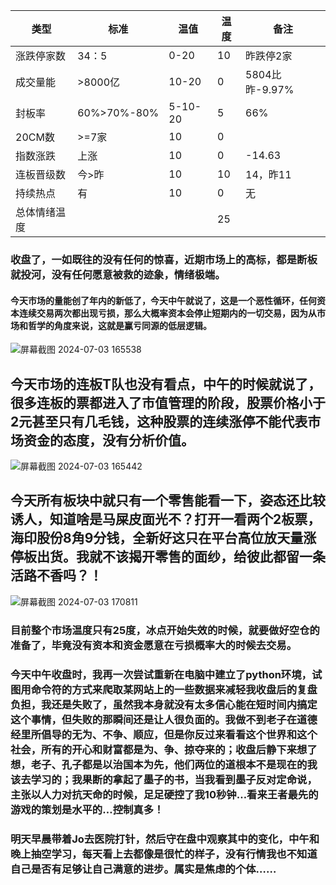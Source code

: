 | 类型             | 标准          | 温值             | 温度   |  备注 |
|--------------|------------|--------------|--------|------ |
| 涨跌停家数   |   34：5     |0-20              |   10    | 昨跌停2家          |
| 成交量能      | >8000亿   | 10-20           |    0     | 5804比昨-9.97%|
| 封板率          |60%>70%-80%|5-10-20   |    5     |66%                   |
| 20CM数       |     >=7家    |   10             |     0    |                       |
| 指数涨跌      |  上涨          |  10               |     0    |-14.63 |
| 连板晋级数   |  今>昨       |  10               |     10    |14，昨11|
| 持续热点       |   有           |   10              |      0   |       无          |
| 总体情绪温度 |                 |                    |     25   |

### 收盘了，一如既往的没有任何的惊喜，近期市场上的高标，都是断板就投河，没有任何愿意被救的迹象，情绪极端。
#### 今天市场的量能创了年内的新低了，今天中午就说了，这是一个恶性循环，任何资本连续交易两次都出现亏损，那么大概率资本会停止短期内的一切交易，因为从市场和哲学的角度来说，这就是赢亏同源的低层逻辑。
![屏幕截图 2024-07-03 165538](https://github.com/kklee888/blog/assets/141330778/997e71a4-f953-447f-8214-9a76f101fe5e)
## 今天市场的连板T队也没有看点，中午的时候就说了，很多连板的票都进入了市值管理的阶段，股票价格小于2元甚至只有几毛钱，这种股票的连续涨停不能代表市场资金的态度，没有分析价值。
![屏幕截图 2024-07-03 165442](https://github.com/kklee888/blog/assets/141330778/2bd8b3c9-0af6-4248-ab62-6846600211ad)
## 今天所有板块中就只有一个零售能看一下，姿态还比较诱人，知道啥是马屎皮面光不？打开一看两个2板票，海印股份8角9分钱，全新好这只在平台高位放天量涨停板出货。我就不该揭开零售的面纱，给彼此都留一条活路不香吗？！
![屏幕截图 2024-07-03 170811](https://github.com/kklee888/blog/assets/141330778/d0f30992-add9-4a6e-ac38-03f74cc3fb1b)

### 目前整个市场温度只有25度，冰点开始失效的时候，就要做好空仓的准备了，毕竟没有资本和资金愿意在亏损概率大的时候去交易。

### 今天中午收盘时，我再一次尝试重新在电脑中建立了python环境，试图用命令符的方式来爬取某网站上的一些数据来减轻我收盘后的复盘负担，我还是失败了，虽然我本身就没有太多信心能在短时间内搞定这个事情，但失败的那瞬间还是让人很负面的。我做不到老子在道德经里所倡导的无为、不争、顺应，但是你反过来看看这个世界和这个社会，所有的开心和财富都是为、争、掠夺来的；收盘后静下来想了想，老子、孔子都是以治国本为先，他们两位的道根本不是现在的我该去学习的；我果断的拿起了墨子的书，当我看到墨子反对定命说，主张以人力对抗天命的时候，足足硬控了我10秒钟…看来王者最先的游戏的策划是水平的…控制真多！

### 明天早晨带着Jo去医院打针，然后守在盘中观察其中的变化，中午和晚上抽空学习，每天看上去都像是很忙的样子，没有行情我也不知道自己是否有足够让自己满意的进步。属实是焦虑的个体……